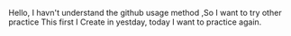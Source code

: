 Hello, I havn't understand the github usage method ,So I  want to try other  practice
This first I Create in yestday, today I want to practice again.
